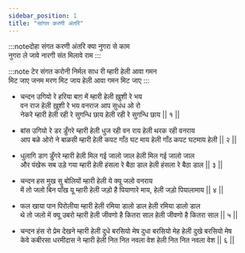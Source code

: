 ```yaml
---
sidebar_position: 1
title: "सांगत करणी अंतरि"
---
```


:::noteदोहा
संगत करणी अंतरि क्या नुगरा से काम <br/>
नुगरा ले जावे नारगी संत मिलावे राम
:::

:::note टेर
संगत करोनी निर्मल साध री म्हारी हेली आवा गमन <br/>
मिट जाए जनम मरण मिट जाय हेली आवा गमन मिट जाए
:::

- चन्दन उगियो रे हरिया बाग़ में म्हारी हेली ख़ुशी रे भय <br/>
  वन राज हेली ख़ुशी रे भय वनराज आप सुधंध ओ रो <br/>
  नेकरे म्हारी हेली रही रे सुगन्धि छाय हेली रही रे सुगन्धि छाय || १ ||

- बांस उगियो रे डर डुँगरे म्हारी हेली धुज रही वन राय हेली थरक रही वनराय <br/>
  आप बळे ओरो ने बाळसी म्हारी हेली कपट गाँठ घट माय हेली गाँठ कपट घटमाय हेली || २ ||

- धुलागि डाग डुँगरे म्हारी हेली मिल गई जालो जाल हेली मिल गई जालो जाल <br/>
  और पंखेरू सब उड़े गया म्हारी हेली हंसला रे बैठा डाल हेली हंसला रे बैठा डाल || ३ ||

- चन्दन हस मुख सु बोलियों म्हारी हेली ये क्यू जलो वनराय <br/>
  में तो जलो बिन पाँख यू म्हारी हेली जड़ो है पियाणारे माय, हेली जड़ो पियालामाय || ४ ||

- फल खाया पान पिरोलीया म्हारी हेली रमिया डालो डाल हेली रमिया डालो डाल <br/>
  थे तो जलो में क्यू उबरो म्हारी हेली जीवणो है कितरा साल हेली जीवणो है कितरा साल || ५ ||

- चन्दन हंस रो प्रेम देखने म्हारी हेली दुधे बरसियो मेष दुधा बरसियो मेह हेली दुखे बरसियो मेष <br/>
  केवे कबीरसा धरमीदास ने म्हारी हेली नित नित नवला वेश हेली नित नित नवला वेश || ६ ||
